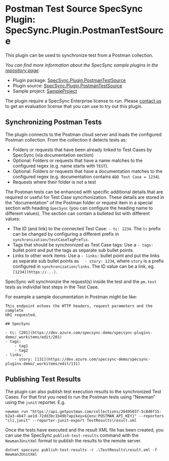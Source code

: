 # Postman Test Source SpecSync Plugin: SpecSync.Plugin.PostmanTestSource

This plugin can be used to synchronize test from a Postman collection. 

*You can find more information about the SpecSync sample plugins in the [repository page](https://github.com/specsolutions/specsync-sample-plugins#readme).*

* Plugin package: [SpecSync.Plugin.PostmanTestSource](https://www.nuget.org/packages/SpecSync.Plugin.PostmanTestSource)
* Plugin source: [SpecSync.Plugin.PostmanTestSource](SpecSync.Plugin.PostmanTestSource)
* Sample project: [SampleProject](SampleProject)

The plugin require a SpecSync Enterprise license to run. Please [contact us](https://specsolutions.gitbook.io/specsync/contact/specsync-support) to get an evaluation license that you can use to try out this plugin.

## Synchronizing Postman Tests

The plugin connects to the Postman cloud server and loads the configured Postman collection. From the collection it detects tests as:

* Folders or requests that have been already linked to Test Cases by SpecSync (via documentation section)
* Optional: Folders or requests that have a name matches to the configured regex (e.g. name starts with `TEST`).
* Optional: Folders or requests that have a documentation matches to the configured regex (e.g. documentation contains `ADO Test Case = 1234`).
* Requests where their folder is not a test

The Postman tests can be enhanced with specific additional details that are required or useful for Test Case syncrhonization.
These details are stored in the "documentation" of the Postman folder or request item in a special section with heading `SpecSync` (you can configure the heading name to different values).
The section can contain a bulleted list with different values:

* The ID (and link) to the connected Test Case: `- tc: 1234`. The `tc` prefix can be changed by configuring a different prefix in `synchronization/testCaseTagPrefix`.
* Tags that should be synchronized as Test Case tags: Use a `- tags:` bullet point and put the tags as separate sub bullet points.
* Links to other work items: Use a `- links:` bullet point and put the links as separate sub bullet points as `  - story: 1234`, where `story` is a prefix configured in `synchronization/links`. The ID value can be a link, eg. `[1234](https://...)`.

SpecSync will synchronzie the request(s) inside the test and the `pm.test` tests as individial test steps in the Test Case.

For example a sample documentation in Postman might be like:

```
This endpoint echoes the HTTP headers, request parameters and the complete  
URI requested.

## SpecSync

- tc: [201](https://dev.azure.com/specsync-demo/specsync-plugins-demo/_workitems/edit/201)
- tags:
    - tag1
    - tag2
- links:
    - story: [131](https://dev.azure.com/specsync-demo/specsync-plugins-demo/_workitems/edit/131)
```

## Publishing Test Results

The plugin can also publish test execution results to the synchronized Test Cases. For that first you need to run the Postman tests using "Newman" using the `junit` reporter. E.g.

```
newman run "https://api.getpostman.com/collections/26495037-5c8d6f15-b2a3-4b47-ae1d-72dd3bc1b49b?apikey=${env:POSTMAN_API_KEY}" --reporters "cli,junit" --reporter-junit-export TestResults\result.xml
```

Once the tests have executed and the result XML file has been created, you can use the SpecSync `publish-test-results` command with the `NewmanJUnitXml` format to publish the results to the remote server.

```
dotnet specsync publish-test-results -r .\TestResults\result.xml -f NewmanJUnitXml
```
